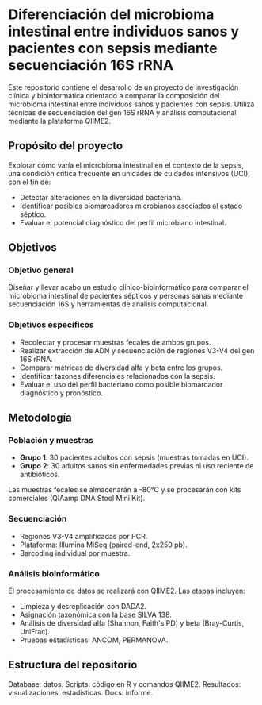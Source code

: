 # Diferenciación del microbioma intestinal entre individuos sanos y pacientes con sepsis mediante secuenciación 16S rRNA

Este repositorio contiene el desarrollo de un proyecto de investigación clínica y bioinformática orientado a comparar la composición del microbioma intestinal entre individuos sanos y pacientes con sepsis. Utiliza técnicas de secuenciación del gen 16S rRNA y análisis computacional mediante la plataforma QIIME2.


## Propósito del proyecto

Explorar cómo varía el microbioma intestinal en el contexto de la sepsis, una condición crítica frecuente en unidades de cuidados intensivos (UCI), con el fin de:

- Detectar alteraciones en la diversidad bacteriana.
- Identificar posibles biomarcadores microbianos asociados al estado séptico.
- Evaluar el potencial diagnóstico del perfil microbiano intestinal.

## Objetivos

### Objetivo general

Diseñar y llevar acabo un estudio clínico-bioinformático para comparar el microbioma intestinal de pacientes sépticos y personas sanas mediante secuenciación 16S y herramientas de análisis computacional.

### Objetivos específicos

- Recolectar y procesar muestras fecales de ambos grupos.
- Realizar extracción de ADN y secuenciación de regiones V3-V4 del gen 16S rRNA.
- Comparar métricas de diversidad alfa y beta entre los grupos.
- Identificar taxones diferenciales relacionados con la sepsis.
- Evaluar el uso del perfil bacteriano como posible biomarcador diagnóstico y pronóstico. 


## Metodología

### Población y muestras

- **Grupo 1**: 30 pacientes adultos con sepsis (muestras tomadas en UCI).
- **Grupo 2**: 30 adultos sanos sin enfermedades previas ni uso reciente de antibióticos.

Las muestras fecales se almacenarán a -80°C y se procesarán con kits comerciales (QIAamp DNA Stool Mini Kit).

### Secuenciación

- Regiones V3-V4 amplificadas por PCR.
- Plataforma: Illumina MiSeq (paired-end, 2x250 pb).
- Barcoding individual por muestra.

### Análisis bioinformático

El procesamiento de datos se realizará con QIIME2. Las etapas incluyen:

- Limpieza y desreplicación con DADA2.
- Asignación taxonómica con la base SILVA 138.
- Análisis de diversidad alfa (Shannon, Faith's PD) y beta (Bray-Curtis, UniFrac).
- Pruebas estadísticas: ANCOM, PERMANOVA.

## Estructura del repositorio

Database: datos.
Scripts: código en R y comandos QIIME2.
Resultados: visualizaciones, estadísticas.
Docs: informe.
